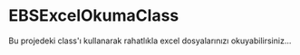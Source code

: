 # EBSExcelOkumaClass
Bu projedeki class'ı kullanarak rahatlıkla excel dosyalarınızı okuyabilirsiniz...
